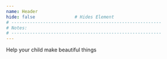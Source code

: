 ```yaml
---
name: Header
hide: false               # Hides Element
# ---------------------------------------------------------
# Notes:
# ---------------------------------------------------------
---
```


<p>Help your child make beautiful things</p>
